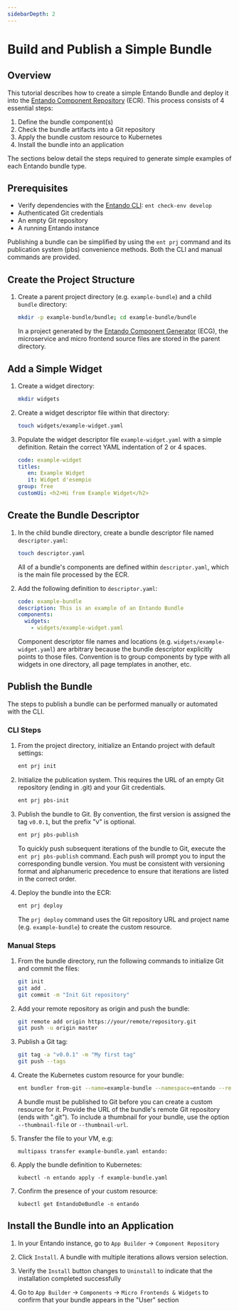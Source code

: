 ```yaml
---
sidebarDepth: 2
---
```

# Build and Publish a Simple Bundle

## Overview

This tutorial describes how to create a simple Entando Bundle and deploy it into the [Entando Component Repository](../../../docs/getting-started/concepts-overview.md#entando-component-repository) (ECR). This process consists of 4 essential steps:

1. Define the bundle component(s)
2. Check the bundle artifacts into a Git repository
3. Apply the bundle custom resource to Kubernetes
4. Install the bundle into an application

The sections below detail the steps required to generate simple examples of each Entando bundle type.
## Prerequisites
* Verify dependencies with the [Entando CLI](../../../docs/reference/entando-cli.md#check-the-environment): `ent check-env develop`
* Authenticated Git credentials
* An empty Git repository
* A running Entando instance

Publishing a bundle can be simplified by using the `ent prj` command and its publication system (pbs) convenience methods. Both the CLI and manual commands are provided.

## Create the Project Structure

1. Create a parent project directory (e.g. `example-bundle`) and a child `bundle` directory:
   ``` sh
   mkdir -p example-bundle/bundle; cd example-bundle/bundle
   ```

   In a project generated by the [Entando Component Generator](../../../docs/create/component-gen-overview.md) (ECG), the microservice and micro frontend source files are stored in the parent directory.
## Add a Simple Widget

1. Create a widget directory:
   ``` sh
   mkdir widgets
   ```

2. Create a widget descriptor file within that directory:
   ``` sh
   touch widgets/example-widget.yaml
   ```

3. Populate the widget descriptor file `example-widget.yaml` with a simple definition. Retain the correct YAML indentation of 2 or 4 spaces.
   ``` yaml
   code: example-widget
   titles:
      en: Example Widget
      it: Widget d'esempio
   group: free
   customUi: <h2>Hi from Example Widget</h2>
   ```

## Create the Bundle Descriptor

1. In the child bundle directory, create a bundle descriptor file named `descriptor.yaml`:
   ```sh
   touch descriptor.yaml
   ```

   All of a bundle's components are defined within `descriptor.yaml`, which is the main file processed by the ECR.

2. Add the following definition to `descriptor.yaml`:
   ``` yaml
   code: example-bundle
   description: This is an example of an Entando Bundle
   components:
     widgets:
       - widgets/example-widget.yaml
   ```
   Component descriptor file names and locations (e.g. `widgets/example-widget.yaml`) are arbitrary because the bundle descriptor explicitly points to those files. Convention is to group components by type with all widgets in one directory, all page templates in another, etc.

## Publish the Bundle

The steps to publish a bundle can be performed manually or automated with the CLI.

### CLI Steps
1. From the project directory, initialize an Entando project with default settings:
   ``` sh
   ent prj init
   ```

2. Initialize the publication system. This requires the URL of an empty Git repository (ending in .git) and your Git credentials.
   ``` sh
   ent prj pbs-init
   ```

3. Publish the bundle to Git. By convention, the first version is assigned the tag `v0.0.1`, but the prefix "v" is optional.
   ``` sh
   ent prj pbs-publish
   ```
   To quickly push subsequent iterations of the bundle to Git, execute the `ent prj pbs-publish` command. Each push will prompt you to input the corresponding bundle version. You must be consistent with versioning format and alphanumeric precedence to ensure that iterations are listed in the correct order. 

4. Deploy the bundle into the ECR:
   ``` sh
   ent prj deploy
   ```
   The `prj deploy` command uses the Git repository URL and project name (e.g. `example-bundle`) to create the custom resource.

### Manual Steps 
1. From the bundle directory, run the following commands to initialize Git and commit the files:
   ``` sh
   git init
   git add .
   git commit -m "Init Git repository"
   ```

2. Add your remote repository as origin and push the bundle:
   ``` sh
   git remote add origin https://your/remote/repository.git
   git push -u origin master
   ```

3. Publish a Git tag:
   ``` sh
   git tag -a "v0.0.1" -m "My first tag"
   git push --tags
   ```

5. Create the Kubernetes custom resource for your bundle: 
   ``` sh
   ent bundler from-git --name=example-bundle --namespace=entando --repository=https://YOUR-REMOTE-REPOSITORY.git --dry-run > example-bundle.yaml
   ```
   A bundle must be published to Git before you can create a custom resource for it. Provide the URL of the bundle's remote Git repository (ends with ".git"). To include a thumbnail for your bundle, use the option  `--thumbnail-file` or `--thumbnail-url`.

6. Transfer the file to your VM, e.g:
   ```
   multipass transfer example-bundle.yaml entando:
   ```

7. Apply the bundle definition to Kubernetes:
   ```
   kubectl -n entando apply -f example-bundle.yaml
   ```

8. Confirm the presence of your custom resource:
   ```
   kubectl get EntandoDeBundle -n entando
   ```

## Install the Bundle into an Application

1. In your Entando instance, go to `App Builder` → `Component Repository` 

2. Click `Install`. A bundle with multiple iterations allows version selection.

3. Verify the `Install` button changes to `Uninstall` to indicate that the installation completed successfully

4. Go to `App Builder` → `Components` → `Micro Frontends & Widgets` to confirm that your bundle appears in the "User" section
